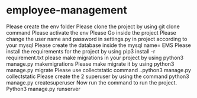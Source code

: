 # employee-management

Please create the env folder 
Please clone the project by using git clone command
Please activate the env
Please Go inside the project 
Please change the user name and password in settings.py in project according to your mysql 
Please create the database inside the mysql name= EMS
Please install the requirements for the project by using pip3 install -r requirement.txt
please make migrations in your project by using python3 manage.py makemigrations 
Please make migrate it by using python3 manage.py migrate
Please use collectstatic command ..python3 manage.py collectstatic
Please create the 2 superuser by using the command python3 manage.py createsuperuser
Now run the command to run the project.
Python3 manage.py runserver

